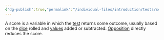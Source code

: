 ```yaml
---
{"dg-publish":true,"permalink":"/individual-files/introduction/tests/score/"}
---
```


A score is a variable in which the [test](Tests.md) returns some outcome, usually based on the [dice](Numbers.md) rolled and [values](Numbers.md) added or subtracted. [Opposition](Opposition.md) directly reduces the score.